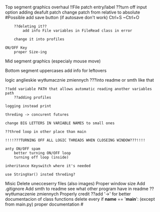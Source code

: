Top segment
    graphics overhaul
    !!File patch entry/label
        ??turn off input option
        adding deafult patch
            change patch from relative to absolute
        #Possible add save button (if autosave don't work)
            Ctrl+S
        ~Ctrl+O

        ??deleting it??
            add info File variables in FileRead class in error

        change it into profiles

    ON/OFF Key
        proper Size-ing

Mid segment
    graphics (especialy mouse move)

Bottom segment
    uppercases
    add info for leftovers

logic
    anglieskie wytłumacznie zmiennych
        ???into readme or smth like that

    ??add variable PATH that allows automatic reading another variables path
        ??adding profiles

    logging instead print

    threding -> concurent futures

    change BIG LETTERS IN VARIABLE NAMES to small ones

    ??thred loop in other place than main

    !!!!???TURNING OFF ALL LOGIC THREADS WHEN CLOSEING WINDOW???!!!!

    anty ON/OFF spam
        better turning ON/OFF loop
        turning off loop (inside)

    inheritance Keyswitch where it's needed

    use StringVar() insted threding?

Misic
    Delete unecceserry files (also images)
    Proper window size
    Add .gitignore
    Add smth to readme
        see what other program have in readme
        ??wytłumaczenie zmiennych
    Properly credit
    ??add '->' for better documentacion of class functions
    delete every if __name__ == '__main__': (except from main.py)
    proper documentation #